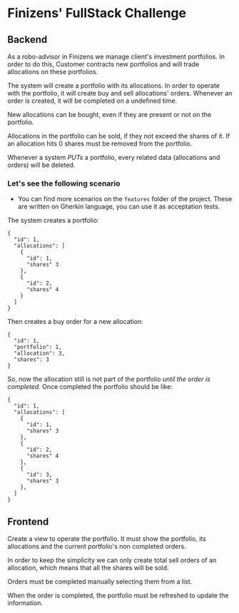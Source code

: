 # Finizens' FullStack Challenge

## Backend

As a robo-advisor in Finizens we manage client's investment portfolios. 
In order to do this, Customer contracts new portfolios and will trade allocations
on these portfolios.

The system will create a portfolio with its allocations.
In order to operate with the portfolio, it will create buy and sell
allocations' orders. Whenever an order is created, it will be completed on a undefined time. 

New allocations can be bought, even if they are present or not on the portfolio.

Allocations in the portfolio can be sold, if they not exceed the shares of it.
If an allocation hits 0 shares must be removed from the portfolio.

Whenever a system *PUTs* a portfolio, every related data (allocations and orders)
will be deleted.

### Let's see the following scenario

* You can find more scenarios on the `features` folder of the project. These are written on 
Gherkin language, you can use it as acceptation tests.

The system creates a portfolio: 
```
{
  "id": 1,
  "allocations": [
    {
      "id": 1,
      "shares" 3
    },
    {
      "id": 2,
      "shares" 4
    }
  ]
}
```

Then creates a buy order for a new allocation:
```
{
  "id": 1,
  "portfolio": 1,
  "allocation": 3,
  "shares": 3
}
```

So, now the allocation still is not part of the portfolio *until the order is completed*.
Once completed the portfolio should be like:
```
{
  "id": 1,
  "allocations": [
    {
      "id": 1,
      "shares" 3
    },
    {
      "id": 2,
      "shares" 4
    },
    {
      "id": 3,
      "shares" 3
    },
  ]
}
```

## Frontend

Create a view to operate the portfolio. It must show the portfolio, its allocations
and the current portfolio's non completed orders.

In order to keep the simplicity we can only create total sell orders of an allocation,
which means that all the shares will be sold.

Orders must be completed manually selecting them from a list. 

When the order is completed, the portfolio must be refreshed to update the information.
